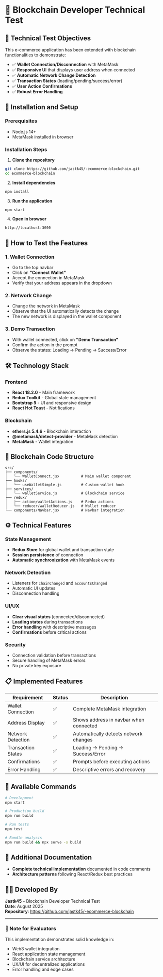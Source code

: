 # 🔗 Blockchain Developer Technical Test

## 🎯 Technical Test Objectives

This e-commerce application has been extended with blockchain functionalities to demonstrate:

- ✅ **Wallet Connection/Disconnection** with MetaMask
- ✅ **Responsive UI** that displays user address when connected
- ✅ **Automatic Network Change Detection**
- ✅ **Transaction States** (loading/pending/success/error)
- ✅ **User Action Confirmations**
- ✅ **Robust Error Handling**

## 🚀 Installation and Setup

### Prerequisites
- Node.js 14+
- MetaMask installed in browser

### Installation Steps

1. **Clone the repository**
```bash
git clone https://github.com/jastk45/-ecommerce-blockchain.git
cd ecommerce-blockchain
```

2. **Install dependencies**
```bash
npm install
```

3. **Run the application**
```bash
npm start
```

4. **Open in browser**
```bash
http://localhost:3000
```

## 🧪 How to Test the Features

### 1. Wallet Connection
- Go to the top navbar
- Click on **"Connect Wallet"**
- Accept the connection in MetaMask
- Verify that your address appears in the dropdown

### 2. Network Change
- Change the network in MetaMask
- Observe that the UI automatically detects the change
- The new network is displayed in the wallet component

### 3. Demo Transaction
- With wallet connected, click on **"Demo Transaction"**
- Confirm the action in the prompt
- Observe the states: Loading → Pending → Success/Error

## 🛠️ Technology Stack

### Frontend
- **React 18.2.0** - Main framework
- **Redux Toolkit** - Global state management
- **Bootstrap 5** - UI and responsive design
- **React Hot Toast** - Notifications

### Blockchain
- **ethers.js 5.4.6** - Blockchain interaction
- **@metamask/detect-provider** - MetaMask detection
- **MetaMask** - Wallet integration

## 📁 Blockchain Code Structure

```
src/
├── components/
│   └── WalletConnect.jsx          # Main wallet component
├── hooks/
│   └── useWalletSimple.js         # Custom wallet hook
├── services/
│   └── walletService.js           # Blockchain service
├── redux/
│   ├── action/walletActions.js    # Redux actions
│   └── reducer/walletReducer.js   # Wallet reducer
└── components/Navbar.jsx          # Navbar integration
```

## ⚙️ Technical Features

### State Management
- **Redux Store** for global wallet and transaction state
- **Session persistence** of connection
- **Automatic synchronization** with MetaMask events

### Network Detection
- Listeners for `chainChanged` and `accountsChanged`
- Automatic UI updates
- Disconnection handling

### UI/UX
- **Clear visual states** (connected/disconnected)
- **Loading states** during transactions
- **Error handling** with descriptive messages
- **Confirmations** before critical actions

### Security
- Connection validation before transactions
- Secure handling of MetaMask errors
- No private key exposure

## 📋 Implemented Features

| Requirement | Status | Description |
|-------------|--------|-------------|
| Wallet Connection | ✅ | Complete MetaMask integration |
| Address Display | ✅ | Shows address in navbar when connected |
| Network Detection | ✅ | Automatically detects network changes |
| Transaction States | ✅ | Loading → Pending → Success/Error |
| Confirmations | ✅ | Prompts before executing actions |
| Error Handling | ✅ | Descriptive errors and recovery |

## 🔧 Available Commands

```bash
# Development
npm start

# Production build
npm run build

# Run tests
npm test

# Bundle analysis
npm run build && npx serve -s build
```

## 📖 Additional Documentation

- **Complete technical implementation** documented in code comments
- **Architecture patterns** following React/Redux best practices

## 👨‍💻 Developed By

**Jastk45** - Blockchain Developer Technical Test  
**Date**: August 2025  
**Repository**: https://github.com/jastk45/-ecommerce-blockchain

---

### 🎯 Note for Evaluators

This implementation demonstrates solid knowledge in:
- Web3 wallet integration
- React application state management
- Blockchain service architecture
- UX/UI for decentralized applications
- Error handling and edge cases
